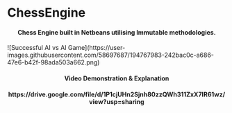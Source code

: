 # ChessEngine
<h4 align="center">Chess Engine built in Netbeans utilising Immutable methodologies.</h4>
![Successful AI vs AI Game](https://user-images.githubusercontent.com/58697687/194767983-242bac0c-a686-47e6-b42f-98ada503a662.png)


<h4 align="center">Video Demonstration & Explanation</h4>
<h4 align="center">https://drive.google.com/file/d/1P1cjUHn2Sjnh80zzQWh311ZxX7IR61wz/view?usp=sharing</4>
